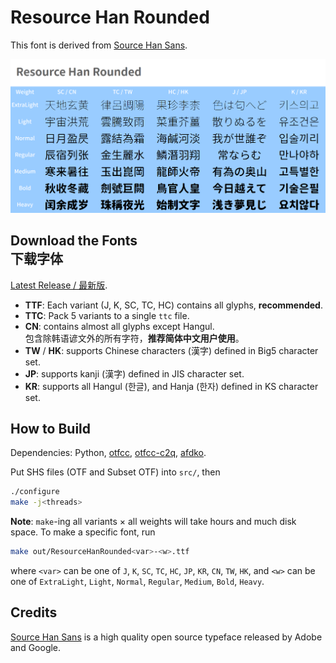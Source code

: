 # Resource Han Rounded

This font is derived from [Source Han Sans](https://github.com/adobe-fonts/source-han-sans).

![Preview](preview.png)

## Download the Fonts<br>下载字体

[Latest Release / 最新版](https://github.com/CyanoHao/Resource-Han-Rounded/releases).

* **TTF**: Each variant (J, K, SC, TC, HC) contains all glyphs, **recommended**.
* **TTC**: Pack 5 variants to a single `ttc` file.
* **CN**: contains almost all glyphs except Hangul.<br>包含除韩语谚文外的所有字符，**推荐简体中文用户使用**。
* **TW** / **HK**: supports Chinese characters (漢字) defined in Big5 character set.
* **JP**: supports kanji (漢字) defined in JIS character set.
* **KR**: supports all Hangul (한글), and Hanja (한자) defined in KS character set.

## How to Build

Dependencies: Python, [otfcc](https://github.com/caryll/otfcc), [otfcc-c2q](https://www.npmjs.com/package/otfcc-c2q), [afdko](https://pypi.org/project/afdko/).

Put SHS files (OTF and Subset OTF) into `src/`, then
```bash
./configure
make -j<threads>
```

**Note**: `make`-ing all variants × all weights will take hours and much disk space. To make a specific font, run
```bash
make out/ResourceHanRounded<var>-<w>.ttf
```
where `<var>` can be one of `J`, `K`, `SC`, `TC`, `HC`, `JP`, `KR`, `CN`, `TW`, `HK`, and `<w>` can be one of `ExtraLight`, `Light`, `Normal`, `Regular`, `Medium`, `Bold`, `Heavy`.

## Credits

[Source Han Sans](https://github.com/adobe-fonts/source-han-sans) is a high quality open source typeface released by Adobe and Google.
